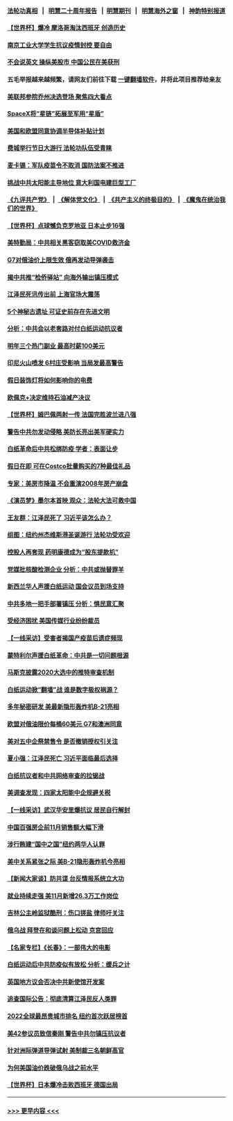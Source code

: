 #### [法轮功真相](https://github.com/gfw-breaker/truth/blob/master/README.md?t=0) &nbsp;&nbsp;|&nbsp;&nbsp; [明慧二十周年报告](https://github.com/gfw-breaker/mh-reports/blob/master/README.md?t=0) &nbsp;&nbsp;|&nbsp;&nbsp;[明慧期刊](https://github.com/gfw-breaker/mh-qikan) &nbsp;&nbsp;|&nbsp;&nbsp; [明慧海外之窗](https://github.com/gfw-breaker/mh-news/blob/master/README.md?t=0) &nbsp;&nbsp;|&nbsp;&nbsp; [神韵特别报道](https://github.com/gfw-breaker/mh-news/blob/master/shenyun.md?t=0)
#### [【世界杯】爆冷 摩洛哥淘汰西班牙 创造历史](../pages/nf4514/n13879633.md?t=12070750) 
#### [南京工业大学学生抗议疫情封控 要自由](../pages/nf4514/n13879496.md?t=12070750) 
#### [不会说英文 操纵美股市 中国公民在美获刑](../pages/nf4514/n13879228.md?t=12070750) 
#### 五毛举报越来越频繁，请网友们前往下载 [一键翻墙软件](https://github.com/gfw-breaker/ssr-accounts)，并将此项目推荐给亲友
#### [美联邦参院乔州决选登场 聚焦四大看点](../pages/nf4514/n13879497.md?t=12070750) 
#### [SpaceX将“星链”拓展至军用“星盾”](../pages/nf4514/n13879189.md?t=12070750) 
#### [美国和欧盟同意协调半导体补贴计划](../pages/nf4514/n13879188.md?t=12070750) 
#### [费城举行节日大游行 法轮功队伍受青睐](../pages/nf4514/n13878594.md?t=12070750) 
#### [麦卡锡：军队疫苗令不取消 国防法案不推进](../pages/nf4514/n13879097.md?t=12070750) 
#### [挑战中共太阳能主导地位 意大利国电建巨型工厂](../pages/nf4514/n13879055.md?t=12070750) 
#### [《九评共产党》](https://github.com/begood0513/9ping.md/blob/master/README.md) &nbsp;|&nbsp; [《解体党文化》](../../../../jtdwh.md/blob/master/README.md)  &nbsp;|&nbsp; [《共产主义的终极目的》](../../../../gczydzjmd.md/blob/master/README.md) &nbsp;|&nbsp; [《魔鬼在统治我们的世界》](../../../../mgztzwmdsj.md/blob/master/README.md) 
#### [【世界杯】点球憾负克罗地亚 日本止步16强](../pages/nf4514/n13879096.md?t=12070750) 
#### [美特勤局：中共相关黑客窃取美COVID救济金](../pages/nf4514/n13879086.md?t=12070750) 
#### [G7对俄油价上限生效 俄再发动导弹袭击](../pages/nf4514/n13878968.md?t=12070750) 
#### [揭中共推“检侨驿站” 向海外输出镇压模式](../pages/nf4514/n13878090.md?t=12070750) 
#### [江泽民死讯传出前 上海官场大震荡](../pages/nf4514/n13878729.md?t=12070750) 
#### [5个神秘古遗址 可证史前存在先进文明](../pages/nf4514/n13878413.md?t=12070750) 
#### [分析：中共会以老套路对付白纸运动抗议者](../pages/nf4514/n13878674.md?t=12070750) 
#### [明年三个热门副业 最高时薪100美元](../pages/nf4514/n13877160.md?t=12070750) 
#### [印尼火山喷发 6村庄受影响 当局发最高警告](../pages/nf4514/n13878551.md?t=12070750) 
#### [假日装饰灯将如何影响你的电费](../pages/nf4514/n13878525.md?t=12070750) 
#### [欧佩克+决定维持石油减产决议](../pages/nf4514/n13878445.md?t=12070750) 
#### [【世界杯】姆巴佩两射一传 法国完胜波兰进八强](../pages/nf4514/n13878499.md?t=12070750) 
#### [警告中共勿发动侵略 美防长亮出美军硬实力](../pages/nf4514/n13878438.md?t=12070750) 
#### [白纸革命后中共松绑防疫 学者：表面让步](../pages/nf4514/n13878441.md?t=12070750) 
#### [假日在即 可在Costco批量购买的7种最佳礼品](../pages/nf4514/n13876443.md?t=12070750) 
#### [专家：美房市降温 不会重演2008年房产崩盘](../pages/nf4514/n13878147.md?t=12070750) 
#### [《演员梦》墨尔本首映 观众：法轮大法可救中国](../pages/nf4514/n13878319.md?t=12070750) 
#### [王友群：江泽民死了 习近平该怎么办？](../pages/nf4514/n13878298.md?t=12070750) 
#### [组图：纽约州杰维斯港圣诞游行 法轮功受欢迎](../pages/nf4514/n13878252.md?t=12070750) 
#### [控股人再套现 药明康德成为“股东提款机”](../pages/nf4514/n13878140.md?t=12070750) 
#### [党媒批核酸检测企业 分析：中共或抛替罪羊](../pages/nf4514/n13878089.md?t=12070750) 
#### [新西兰华人声援白纸运动 国会议员到场支持](../pages/nf4514/n13878098.md?t=12070750) 
#### [中共多地一把手部署镇压 分析：惧民意汇聚](../pages/nf4514/n13878085.md?t=12070750) 
#### [受经济困扰 美国传媒行业纷纷裁员](../pages/nf4514/n13878066.md?t=12070750) 
#### [【一线采访】受害者揭国产疫苗后遗症频现](../pages/nf4514/n13877939.md?t=12070750) 
#### [蒙特利尔声援白纸革命：中共是一切问题根源](../pages/nf4514/n13878053.md?t=12070750) 
#### [马斯克披露2020大选中的推特审查机制](../pages/nf4514/n13877927.md?t=12070750) 
#### [白纸运动掀“翻墙”战 谁是数字极权祸源？](../pages/nf4514/n13877754.md?t=12070750) 
#### [多年秘密研发 美最新隐形轰炸机B-21亮相](../pages/nf4514/n13877758.md?t=12070750) 
#### [欧盟对俄油限价每桶60美元 G7和澳洲同意](../pages/nf4514/n13877760.md?t=12070750) 
#### [美对五中企祭禁售令 是否撤销授权引关注](../pages/nf4514/n13877620.md?t=12070750) 
#### [夏小强：江泽民死亡 习近平面临最后选择](../pages/nf4514/n13877645.md?t=12070750) 
#### [白纸抗议者和中共网络审查的拉锯战](../pages/nf4514/n13877688.md?t=12070750) 
#### [美调查发现：四家太阳能中企规避关税](../pages/nf4514/n13877642.md?t=12070750) 
#### [【一线采访】武汉华安⾥爆抗议 居民自行解封](../pages/nf4514/n13877591.md?t=12070750) 
#### [中国百强房企前11月销售额大幅下滑](../pages/nf4514/n13877619.md?t=12070750) 
#### [涉行贿建“国中之国”纽约两华人认罪](../pages/nf4514/n13877200.md?t=12070750) 
#### [美中关系紧张之际 美B-21隐形轰炸机今亮相](../pages/nf4514/n13877576.md?t=12070750) 
#### [【新闻大家谈】防共谍 台反情报系统立大功](../pages/nf4514/n13877501.md?t=12070750) 
#### [就业持续走强 美11月新增26.3万工作岗位](../pages/nf4514/n13877538.md?t=12070750) 
#### [吉林公主岭监狱酷刑：伤口搓盐 律师吁关注](../pages/nf4514/n13877570.md?t=12070750) 
#### [俄乌战 拜登在和谈问题上松动 克宫回应](../pages/nf4514/n13877463.md?t=12070750) 
#### [【名家专栏】《长春》：一部伟大的电影](../pages/nf4514/n13876765.md?t=12070750) 
#### [白纸运动后中共防疫似有放松 分析：缓兵之计](../pages/nf4514/n13877425.md?t=12070750) 
#### [英国地方议会否决中共新使馆开发案](../pages/nf4514/n13877280.md?t=12070750) 
#### [追查国际公告：彻底清算江泽民反人类罪](../pages/nf4514/n13877248.md?t=12070750) 
#### [2022全球最昂贵城市排名 纽约首次跃居榜首](../pages/nf4514/n13877054.md?t=12070750) 
#### [美42参议员致信秦刚 警告中共勿镇压抗议者](../pages/nf4514/n13877070.md?t=12070750) 
#### [针对洲际弹道导弹试射 美制裁三名朝鲜高官](../pages/nf4514/n13876955.md?t=12070750) 
#### [为何美国油价跌破俄乌战之前水平](../pages/nf4514/n13876960.md?t=12070750) 
#### [【世界杯】日本爆冷击败西班牙 德国出局](../pages/nf4514/n13876975.md?t=12070750) 

----
#### [ >>> 更早内容 <<< ](../indexes/nf4514-earlier.md)
